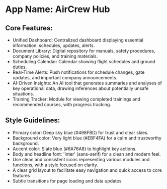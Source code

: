 # **App Name**: AirCrew Hub

## Core Features:

- Unified Dashboard: Centralized dashboard displaying essential information: schedules, updates, alerts.
- Document Library: Digital repository for manuals, safety procedures, company policies, and training materials.
- Scheduling Calendar: Calendar showing flight schedules and ground duties.
- Real-Time Alerts: Push notifications for schedule changes, gate updates, and important company announcements.
- AI-Driven Insights: An AI tool that generates summaries and analyses of key operational data, drawing inferences about potentially unsafe situations.
- Training Tracker: Module for viewing completed trainings and recommended courses, with progress tracking.

## Style Guidelines:

- Primary color: Deep sky blue (#498FBD) for trust and clear skies.
- Background color: Very light blue (#EBF4FA) for a calm and trustworthy background.
- Accent color: Slate blue (#6A76A8) to highlight key actions.
- Body and headline font: 'Inter' (sans-serif) for a clean and modern feel.
- Use clean and consistent icons representing various modules and functions, with a style focused on clarity.
- A clear grid layout to facilitate easy navigation and quick access to core features
- Subtle transitions for page loading and data updates